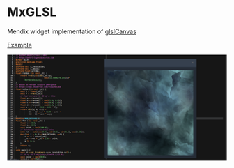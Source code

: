 # MxGLSL

Mendix widget implementation of [glslCanvas](https://github.com/patriciogonzalezvivo/glslCanvas)

[Example](https://mxglsl-sandbox.mxapps.io/)


![Usage](https://raw.githubusercontent.com/skullquake/mxglsl/master/res/a.png)

